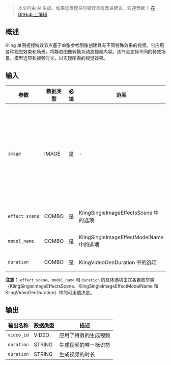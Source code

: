 > 本文档由 AI 生成。如果您发现任何错误或有改进建议，欢迎贡献！ [在 GitHub 上编辑](https://github.com/Comfy-Org/embedded-docs/blob/main/comfyui_embedded_docs/docs/KlingSingleImageVideoEffectNode/zh.md)

## 概述

Kling 单图视频特效节点基于单张参考图像创建具有不同特殊效果的视频。它应用各种视觉效果和场景，将静态图像转换为动态视频内容。该节点支持不同的特效场景、模型选项和视频时长，以实现所需的视觉效果。

## 输入

| 参数 | 数据类型 | 必填 | 范围 | 描述 |
|-----------|-----------|----------|-------|-------------|
| `image` | IMAGE | 是 | - | 参考图像。URL 或 Base64 编码字符串（不带 data:image 前缀）。文件大小不能超过 10MB，分辨率不低于 300*300px，宽高比在 1:2.5 ~ 2.5:1 之间 |
| `effect_scene` | COMBO | 是 | KlingSingleImageEffectsScene 中的选项 | 应用于视频生成的特效场景类型 |
| `model_name` | COMBO | 是 | KlingSingleImageEffectModelName 中的选项 | 用于生成视频特效的具体模型 |
| `duration` | COMBO | 是 | KlingVideoGenDuration 中的选项 | 生成视频的长度 |

**注意：** `effect_scene`、`model_name` 和 `duration` 的具体选项由其各自枚举类（KlingSingleImageEffectsScene、KlingSingleImageEffectModelName 和 KlingVideoGenDuration）中的可用值决定。

## 输出

| 输出名称 | 数据类型 | 描述 |
|-------------|-----------|-------------|
| `video_id` | VIDEO | 应用了特效的生成视频 |
| `duration` | STRING | 生成视频的唯一标识符 |
| `duration` | STRING | 生成视频的时长 |

